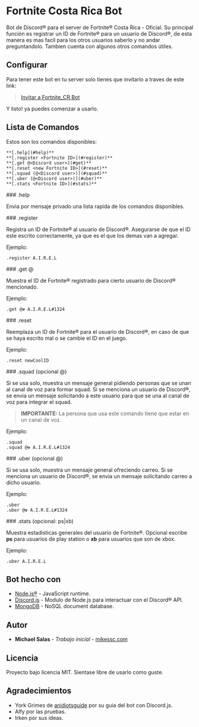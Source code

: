 # Fortnite Costa Rica Bot

Bot de Discord&reg; para el server de Fortnite&reg; Costa Rica - Oficial. Su principal función es registrar un ID de Fortnite&reg; para un usuario de Discord&reg;, de esta manera es mas facil para los otros usuarios saberlo y no andar preguntandolo. Tambien cuenta con algunos otros comandos útiles.

## Configurar

Para tener este bot en tu server solo tienes que invitarlo a traves de este link:

> [Invitar a Fortnite_CR Bot](https://discordapp.com/api/oauth2/authorize?client_id=408290437753995275&permissions=270003265&scope=bot)

Y listo! ya puedes comenzar a usarlo.

## Lista de Comandos

Estos son los comandos disponibles:

```
**[.help](#help)**
**[.register <Fortnite ID>](#register)**
**[.get @<Discord user>](#get)**
**[.reset <new Fortnite ID>](#reset)**
**[.squad (@<Discord user>)](#squad)**
**[.uber (@<Discord user>)](#uber)**
**[.stats <Fortnite ID>](#stats)**
```

<a name="help" />
### .help

Envia por mensaje privado una lista rapida de los comandos disponibles.

<a name="register" />
### .register <Fortnite ID>

Registra un ID de Fortnite&reg; al usuario de Discord&reg;. Asegurarse de que el ID este escrito correctamente, ya que es el que los demas van a agregar.

Ejemplo:
```
.register A.I.R.E.L
```

<a name="get" />
### .get @<Discord user>

Muestra el ID de Fortnite&reg; registrado para cierto usuario de Discord&reg; mencionado.

Ejemplo:
```
.get @☢ A.I.R.E.L#1324 
```

<a name="reset" />
### .reset <new Fortnite ID>

Reemplaza un ID de Fortnite&reg; para el usuario de Discord&reg;, en caso de que se haya escrito mal o se cambie el ID en el juego.

Ejemplo:
```
.reset newCoolID
```

<a name="squad" />
### .squad (opcional @<Discord user>)

Si se usa solo, muestra un mensaje general pidiendo personas que se unan al canal de voz para formar squad.
Si se menciona un usuario de Discord&reg;, se envia un mensaje solicitando a este usuario para que se una al canal de voz para integrar el squad.

> **IMPORTANTE:** La persona que usa este comando tiene que estar en un canal de voz.

Ejemplo:
```
.squad
.squad @☢ A.I.R.E.L#1324 
```

<a name="uber" />
### .uber (opcional @<Discord user>)

Si se usa solo, muestra un mensaje general ofreciendo carreo.
Si se menciona un usuario de Discord&reg;, se envia un mensaje solicitando carreo a dicho usuario.

Ejemplo:
```
.uber
.uber @☢ A.I.R.E.L#1324 
```

<a name="stats" />
### .stats (opcional: ps|xb) <Fortnite ID>

Muestra estadisticas generales del usuario de Fortnite&reg;.
Opcional escribe **ps** para usuarios de play station o **xb** para usuarios que son de xbox. 

Ejemplo:
```
.uber A.I.R.E.L
```

## Bot hecho con

* [Node.js&reg;](https://nodejs.org) - JavaScript runtime.
* [Discord.js](https://discord.js.org) - Modulo de Node.js para interactuar con el Discord&reg; API.
* [MongoDB](https://www.mongodb.com/) - NoSQL document database.

## Autor

* **Michael Salas** - *Trabajo inicial* - [mikessc.com](http://mikessc.com)

## Licencia

Proyecto bajo licencia MIT. Sientase libre de usarlo como guste.

## Agradecimientos

* York Grimes de [anidiotsguide](https://anidiotsguide_old.gitbooks.io/discord-js-bot-guide/content/) por su guia del bot con Discord.js.
* Alfy por las pruebas.
* Irken por sus ideas.
